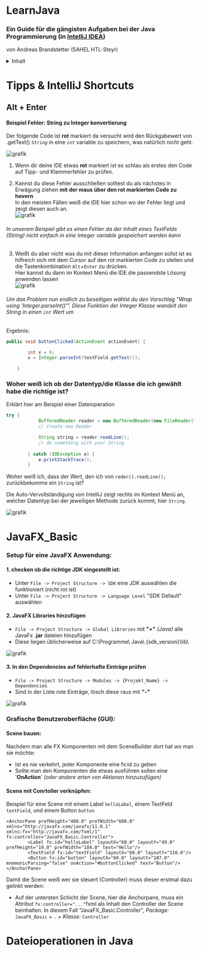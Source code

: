 # LearnJava
### Ein Guide für die gängisten Aufgaben bei der Java Programmierung (in [IntelliJ IDEA](https://www.jetbrains.com/de-de/idea/))

von Andreas Brandstetter (5AHEL HTL-Steyr)

<details>
  <summary>Inhalt</summary>
  
  - [Tipps & IntelliJ Shortcuts](#tipps--intellij-shortcuts)
    - [Alt+Enter](#alt--enter)
  - [JavaFX_Basic](#javafx_basic)
  

</details>

# Tipps & IntelliJ Shortcuts

## Alt + Enter

#### Beispiel Fehler: String zu Integer konvertierung  
Der folgende Code ist **rot** markiert da versucht wird den Rückgabewert von .getText() _`String`_ in eine _`int`_ variable zu speichern, was natürlich nicht geht.  

![grafik](https://user-images.githubusercontent.com/79520423/153776399-1187b014-b8f4-40e2-a75c-2d5f7dcc8bff.png)


1. Wenn dir deine IDE etwas **rot** markiert ist es schlau als erstes den Code auf Tipp- und Klammerfehler zu prüfen.  

2. Kannst du diese Fehler ausschließen solltest du als nächstes in Erwägung ziehen **mit der maus über den rot markierten Code zu hovern**  
In den meisten Fällen weiß die IDE hier schon wo der Fehler liegt und zeigt diesen auch an.  
![grafik](https://user-images.githubusercontent.com/79520423/153776422-eff25a1b-274a-42ad-841a-870baf6a965a.png)
###### _In unserem Beispiel gibt es einen Fehler da der Inhalt eines TextFelds (String) nicht einfach in eine Integer variable gespeichert werden kann_


3. Weißt du aber nicht was du mit dieser Information anfangen sollst ist es hilfreich sich mit dem Cursor auf den rot markierten Code zu stellen und  die Tastenkombination `Alt`+`Enter` zu drücken.  
Hier kannst du dann im Kontext Menü die IDE die passendste Lösung anwenden lassen  
![grafik](https://user-images.githubusercontent.com/79520423/153776459-2fb465ed-c0e7-49ca-87e6-430c7cedf80e.png)
###### _Um das Problem nun endlich zu beseitigen wählst du den Vorschlag "Wrap using 'Integer.parseInt()'". Diese Funktion der Integer Klasse wandelt den String in einen `int` Wert um_
Ergebnis:  
```java
public void buttonClicked(ActionEvent actionEvent) {

        int x = 0;
        x = Integer.parseInt(textField.getText());

    }
```
### Woher weiß ich ob der Datentyp/die Klasse die ich gewählt habe die richtige ist?
Erklärt hier am Beispiel einer Dateioperation
```java
try {
            BufferedReader reader = new BufferedReader(new FileReader("test.txt"));
            // Create new Reader

            String string = reader.readLine();
            // do something with your String
            
        } catch (IOException e) {
            e.printStackTrace();
        }
```
Woher weiß ich, dass der Wert, den ich von `reder().readLine();` zurückbekomme ein `String` ist?  

Die Auto-Vervollständigung von IntelliJ zeigt rechts im Kontext Menü an, welcher Datentyp bei der jeweiligen Methode zurück kommt, hier `String`.  

![grafik](https://user-images.githubusercontent.com/79520423/153775529-b4cd7992-6696-4d15-a8c1-c2c07dc28411.png)


# JavaFX_Basic

### Setup für eine JavaFX Anwendung:
#### 1. checken ob die richtige JDK eingestellt ist:
- Unter `File -> Project Structure -> SDK` eine JDK auswählen die funktioniert (nicht rot ist)
- Unter `File -> Project Structure -> Language Level` "SDK Default" auswählen

#### 2. JavaFX Libraries hinzufügen
- `File -> Project Structure -> Global Libraries` mit **"+"** *(Java)* alle JavaFx **.jar** dateien hinzufügen
- Diese liegen üblicherweise auf C:\Programme\ Java\ {sdk_version}\lib\

![grafik](https://user-images.githubusercontent.com/79520423/153752441-42d46d6c-2b03-4b8e-8cb3-b69b767669b1.png)


#### 3. In den Dependencies auf fehlerhafte Einträge prüfen
- `File -> Project Structure -> Modules -> {Projekt_Name} -> Dependencies`
- Sind in der Liste rote Einträge, lösch diese raus mit **"-"**

![grafik](https://user-images.githubusercontent.com/79520423/153752395-e160b88c-88d7-4655-a046-06068da4a018.png)


### Grafische Benutzeroberfläche (GUI):
#### Scene bauen:
Nachdem man alle FX Komponenten mit dem SceneBuilder dort hat wo man sie möchte:
- Ist es nie verkehrt, jeder Komponente eine fx:id zu geben
- Sollte man den Komponenten die etwas ausführen sollen eine '**OnAction**' _(oder andere arten von Aktionen hinzuzufügen)_

#### Scene mit Conrtoller verknüpfen:
Beispiel für eine Scene mit einem Label `helloLabel`, einem TextFeld `textField`, und einem Button `button`
```fxml
<AnchorPane prefHeight="400.0" prefWidth="600.0" xmlns="http://javafx.com/javafx/11.0.1" xmlns:fx="http://javafx.com/fxml/1" fx:controller="JavaFX_Basic.Controller">
        <Label fx:id="helloLabel" layoutX="60.0" layoutY="49.0" prefHeight="19.0" prefWidth="184.0" text="Hello"/>
        <TextField fx:id="textField" layoutX="60.0" layoutY="110.0"/>
        <Button fx:id="button" layoutX="60.0" layoutY="187.0" mnemonicParsing="false" onAction="#buttonClicked" text="Button"/>
</AnchorPane>
```

Damit die Scene weiß wer sie steuert (Controller) muss dieser erstmal dazu gelinkt werden:
- Auf der untersten Schicht der Scene, hier die Anchorpane, muss ein Attribut `fx:controller="..."`fxml als Inhalt
den Controller der Scene beinhalten. In diesem Fall "JavaFX_Basic.Controller", *Package:* `JavaFX_Basic` + `.` + *Klasse:* `Controller`



# Dateioperationen in Java 

